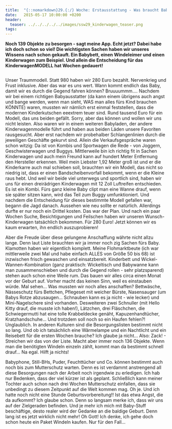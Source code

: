 ```yaml
---
title:  "{::nomarkdown}29.{:/} Woche: Erstausstattung - Was braucht Baby wirklich?"
date:   2015-05-17 10:00:00 +0200
header:
  teaser: ../../../../../images/ssw29_kinderwagen_teaser.png
tags:
---
```

**Noch 139 Objekte zu besorgen - sagt meine App. Echt jetzt? Dabei habe ich doch schon so viel! Die wichtigsten Sachen haben wir unseres Wissens nach schon gekauft. Ein Babybett, einen Windeleimer und einen Kinderwagen zum Beispiel. Und allein die Entscheidung für das KinderwagenMODELL hat Wochen gedauert!**

<figure>
  <img src="../../../../../images/ssw29_kinderwagen.jpg" alt="">
  <figcaption></figcaption>
</figure>

Unser Traummodell. Statt 980 haben wir 280 Euro bezahlt. Nervenkrieg und Frust inklusive. Aber das war es uns wert. Wann kommt endlich das Baby, damit wir es durch die Gegend fahren können? Bruuuummm....
Nachdem wir bei einem richtigen Babyausstatter (da kann einem übrigens auch angst und bange werden, wenn man sieht, WAS man alles fürs Kind brauchen KÖNNTE) waren, mussten wir nämlich erst einmal feststellen, dass die modernen Kinderkutschen eeextrem teuer sind. Rund tausend Euro für ein Modell, das uns beiden gefällt. Sorry, aber das können und wollen wir uns nicht leisten. Also waren wir in einem weiteren Babyladen, der andere Kinderwagenmodelle führt und haben aus beiden Läden unsere Favoriten rausgesucht. Aber erst nachdem wir probehalber Schlangenlinien durch die jeweiligen Geschäfte gekurvt sind. Allein die Verkaufsgespräche waren schon witzig: Da ist von Kombis und Sportwagen die Rede - von Joggern, Geschwisterwagen und Buggys. Mittlerweile bin ich richtig fit in Sachen Kinderwagen und auch mein Freund kann auf hundert Meter Entfernung den Hersteller erkennen. Weil mein Liebster 1,92 Meter groß ist und er die Kinderkarre auch mal schieben soll, brauchten wir ein Modell, das nicht so niedrig ist, dass er einen Bandscheibenvorfall bekommt, wenn er die Kleine raus hebt. Und weil wir beide viel unterwegs und sportlich sind, haben wir uns für einen dreirädrigen Kinderwagen mit 12 Zoll Luftreifen entschieden. Es ist ein Kombi. Fürs ganz kleine Baby clipt man eine Wanne drauf, wenn sie später sitzen kann, wird das Teil zum Buggy umfunktioniert. Und nachdem die Entscheidung für dieses bestimmte Modell gefallen war, begann die Jagd danach. Aussehen wie neu sollte er natürlich. Allerdings durfte er nur noch ein Drittel kosten. Das war der Plan. Und nach ein paar Wochen Suche, Besichtigungen und Feilschen haben wir unseren Wunsch-Kinderwagen tatsächlich bekommen. Für 280 Euro! Jetzt können wir es kaum erwarten, ihn endlich auszuprobieren!

Aber die Freude über diese gelungene Anschaffung währte nicht allzu lange. Denn laut Liste brauchten wir ja immer noch zig Sachen fürs Baby. Klamotten haben wir eigentlich komplett. Meine Flohmarktbeute (ich war mittlerweile zwei Mal und habe einfach ALLES von Größe 50 bis 68) ist inzwischen frisch gewaschen und einsatzbereit. Kinderbett und Wickel-Wannen-Kombination (ganz praktisch: Wickeltisch und Babywanne kann man zusammenschieben und durch die Gegend rollen - sehr platzsparend) stehen auch schon eine Weile rum. Das bauen wir alles circa einen Monat vor der Geburt auf. Vorher macht das keinen Sinn, weil es einstauben würde. Mal sehen... Was mussten wir noch alles anschaffen? Bettwäsche, Nässeschutz fürs Bettchen, Pflegeset mit weicher Bürste, Nasensauger (um Babys Rotze abzusaugen... Schnauben kann es ja nicht - wie lecker) und Mini-Nagelschere sind vorhanden. Desweiteren zwei Schnuller (mit Hello Kitty drauf, die musste ich haben!), Lätzchen, drei Fläschchen, die Schwiegermutti hat eine tolle Krabbeldecke genäht, Kapuzenhandtücher, Kratzhandschuhe... Und trotzdem soll noch so ein Haufen fehlen?! Unglaublich. In anderen Kulturen sind die Besorgungslisten bestimmt nicht so lang. Und ob ich tatsächlich eine Wärmelampe und ein Nachtlicht und ein Reisebett für die ersten Wochen brauche? Ich glaube ja nicht... Also: Zack! - Streichen wir das von der Liste. Macht aber immer noch 136 Objekte. Wenn man die benötigten Windeln einzeln zählt, kommt man da bestimmt schnell drauf... Na egal. Hilft ja nichts!

Babyphone, Still-BHs, Puder, Feuchttücher und Co. können bestimmt auch noch bis zum Mutterschutz warten. Denn es ist verdammt anstrengend all diese Besorgungen nach der Arbeit noch irgendwie zu erledigen. Ich hab nur Bedenken, dass der viel kürzer ist als geplant. Schließlich kann meiner Tochter auch schon nach drei Wochen Mutterschutz einfallen, dass sie unbedingt zu diesem Zeitpunkt auf die Welt kommen mag. Oh je. Und ich hatte noch nicht eine Stunde Geburtsvorbereitung!! Ist das etwa Angst, die da aufkommt? Ich glaube schon. Denn so langsam merke ich, dass wir uns auf der Zielgeraden befinden. Und je mehr ich mich mit Baby-Stuff beschäftige, desto realer wird der Gedanke an die baldige Geburt. Denn lang ist es jetzt wirklich nicht mehr! Oh Gott! Ich denke, ich gehe doch schon heute ein Paket Windeln kaufen. Nur für den Fall...